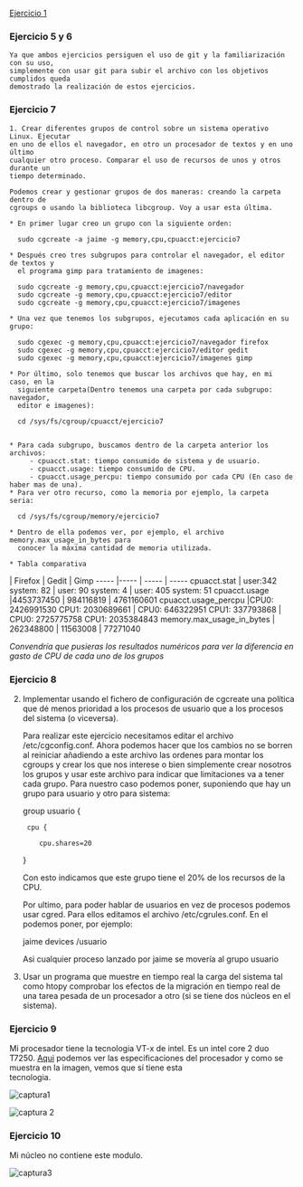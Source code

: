 [Ejercicio 1](https://github.com/torresj/IV-GII-13-14/blob/master/ejercicio1.md)

### Ejercicio 5 y 6

    Ya que ambos ejercicios persiguen el uso de git y la familiarización con su uso,
    simplemente con usar git para subir el archivo con los objetivos cumplidos queda
    demostrado la realización de estos ejercicios.

### Ejercicio 7

    1. Crear diferentes grupos de control sobre un sistema operativo Linux. Ejecutar 
    en uno de ellos el navegador, en otro un procesador de textos y en uno último 
    cualquier otro proceso. Comparar el uso de recursos de unos y otros durante un 
    tiempo determinado.

    Podemos crear y gestionar grupos de dos maneras: creando la carpeta dentro de
    cgroups o usando la biblioteca libcgroup. Voy a usar esta última.

    * En primer lugar creo un grupo con la siguiente orden:

      sudo cgcreate -a jaime -g memory,cpu,cpuacct:ejercicio7

    * Después creo tres subgrupos para controlar el navegador, el editor de textos y
      el programa gimp para tratamiento de imagenes:
      
      sudo cgcreate -g memory,cpu,cpuacct:ejercicio7/navegador
      sudo cgcreate -g memory,cpu,cpuacct:ejercicio7/editor
      sudo cgcreate -g memory,cpu,cpuacct:ejercicio7/imagenes
      
    * Una vez que tenemos los subgrupos, ejecutamos cada aplicación en su grupo:
      
      sudo cgexec -g memory,cpu,cpuacct:ejercicio7/navegador firefox
      sudo cgexec -g memory,cpu,cpuacct:ejercicio7/editor gedit
      sudo cgexec -g memory,cpu,cpuacct:ejercicio7/imagenes gimp
     
    * Por último, solo tenemos que buscar los archivos que hay, en mi caso, en la 
      siguiente carpeta(Dentro tenemos una carpeta por cada subgrupo: navegador, 
      editor e imagenes):
      
      cd /sys/fs/cgroup/cpuacct/ejercicio7
      
      
    * Para cada subgrupo, buscamos dentro de la carpeta anterior los archivos:
         - cpuacct.stat: tiempo consumido de sistema y de usuario.
         - cpuacct.usage: tiempo consumido de CPU.
         - cpuacct.usage_percpu: tiempo consumido por cada CPU (En caso de haber mas de una).
    * Para ver otro recurso, como la memoria por ejemplo, la carpeta seria:
      
      cd /sys/fs/cgroup/memory/ejercicio7
      
    * Dentro de ella podemos ver, por ejemplo, el archivo memory.max_usage_in_bytes para
      conocer la máxima cantidad de memoria utilizada.

    * Tabla comparativa

 | Firefox | Gedit | Gimp
----- |----- | ----- | -----
cpuacct.stat | user:342 system: 82 | user: 90 system: 4 | user: 405 system: 51
cpuacct.usage |4453737450 | 984116819 | 4761160601
cpuacct.usage_percpu |CPU0: 2426991530 CPU1: 2030689661 | CPU0: 646322951 CPU1: 337793868 | CPU0: 2725775758 CPU1: 2035384843
memory.max_usage_in_bytes | 262348800 | 11563008 | 77271040

*Convendría que pusieras los resultados numéricos para ver la diferencia en gasto de CPU de cada uno de los grupos*


### Ejercicio 8

  2. Implementar usando el fichero de configuración de cgcreate una política que dé menos 
     prioridad a los procesos de usuario que a los procesos del sistema (o viceversa).

     Para realizar este ejercicio necesitamos editar el archivo /etc/cgconfig.conf. Ahora
     podemos hacer que los cambios no se borren al reiniciar añadiendo a este archivo las
     ordenes para montar los cgroups y crear los que nos interese o bien simplemente crear
     nosotros los grupos y usar este archivo para indicar que limitaciones va a tener cada
     grupo. Para nuestro caso podemos poner, suponiendo que hay un grupo para usuario y otro
     para sistema:

       group usuario {

          cpu {

             cpu.shares=20

       }

      Con esto indicamos que este grupo tiene el 20% de los recursos de la CPU.

      Por ultimo, para poder hablar de usuarios en vez de procesos podemos usar cgred. Para ellos
      editamos el archivo /etc/cgrules.conf. En el podemos poner, por ejemplo:

        jaime     devices   /usuario

      Asi cualquier proceso lanzado por jaime se movería al grupo usuario

  3. Usar un programa que muestre en tiempo real la carga del sistema tal como htopy comprobar los 
     efectos de la migración en tiempo real de una tarea pesada de un procesador a otro (si se tiene dos 
     núcleos en el sistema).


### Ejercicio 9

  Mi procesador tiene la tecnologia VT-x de intel. Es un intel core 2 duo T7250. 
  [Aqui](http://ark.intel.com/products/31728/Intel-Core2-Duo-Processor-T7250-2M-Cache-2_00-ghz-800-mhz-fsb)
  podemos ver las especificaciones del procesador y como se muestra en la imagen, vemos que sí tiene esta   
  tecnologia.

  ![captura1](https://dl.dropboxusercontent.com/u/17453375/captura1.png)

  ![captura 2](https://dl.dropboxusercontent.com/u/17453375/captura2.png)


### Ejercicio 10

   Mi núcleo no contiene este modulo.

   ![captura3](https://dl.dropboxusercontent.com/u/17453375/captura3.png)
